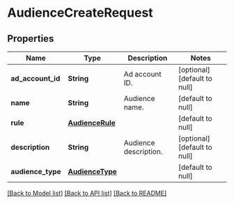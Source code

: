 # AudienceCreateRequest
## Properties

| Name | Type | Description | Notes |
|------------ | ------------- | ------------- | -------------|
| **ad\_account\_id** | **String** | Ad account ID. | [optional] [default to null] |
| **name** | **String** | Audience name. | [default to null] |
| **rule** | [**AudienceRule**](AudienceRule.md) |  | [default to null] |
| **description** | **String** | Audience description. | [optional] [default to null] |
| **audience\_type** | [**AudienceType**](AudienceType.md) |  | [default to null] |

[[Back to Model list]](../README.md#documentation-for-models) [[Back to API list]](../README.md#documentation-for-api-endpoints) [[Back to README]](../README.md)

